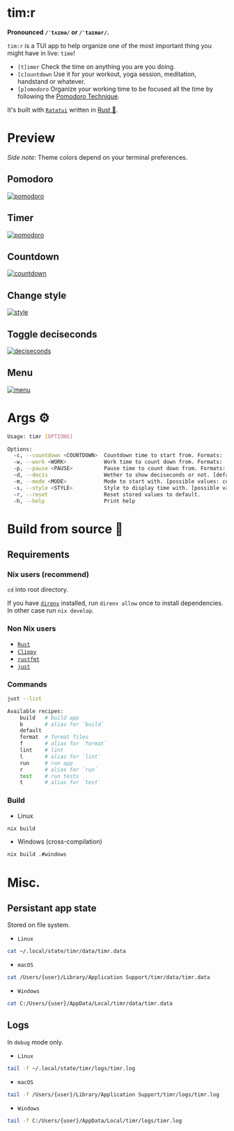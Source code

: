 # tim:r

**Pronounced `/ˈtʌɪmə/` or `/ˈtaɪmər/`.**

`tim:r` is a TUI app to help organize one of the most important thing you might have in live: `time`!

- `[t]imer` Check the time on anything you are you doing.
- `[c]ountdown` Use it for your workout, yoga session, meditation, handstand or whatever.
- `[p]omodoro` Organize your working time to be focused all the time by following the [Pomodoro Technique](https://en.wikipedia.org/wiki/Pomodoro_Technique).

It's built with [`Ratatui`](https://ratatui.rs/) written in [Rust 🦀](https://www.rust-lang.org/).

# Preview

_Side note:_ Theme colors depend on your terminal preferences.

## Pomodoro

<a href="demo/pomodoro.gif">
  <img alt="pomodoro" src="demo/pomodoro.gif" />
</a>

## Timer

<a href="demo/timer.gif">
  <img alt="pomodoro" src="demo/timer.gif" />
</a>

## Countdown

<a href="demo/countdown.gif">
  <img alt="countdown" src="demo/countdown.gif" />
</a>

## Change style

<a href="demo/style.gif">
  <img alt="style" src="demo/style.gif" />
</a>

## Toggle deciseconds

<a href="demo/decis.gif">
  <img alt="deciseconds" src="demo/decis.gif" />
</a>

## Menu

<a href="demo/menu.gif">
  <img alt="menu" src="demo/menu.gif" />
</a>

# Args ⚙️

```sh
Usage: timr [OPTIONS]

Options:
  -c, --countdown <COUNTDOWN>  Countdown time to start from. Formats: 'ss', 'mm:ss', or 'hh:mm:ss' [default: 10:00]
  -w, --work <WORK>            Work time to count down from. Formats: 'ss', 'mm:ss', or 'hh:mm:ss' [default: 25:00]
  -p, --pause <PAUSE>          Pause time to count down from. Formats: 'ss', 'mm:ss', or 'hh:mm:ss' [default: 5:00]
  -d, --decis                  Wether to show deciseconds or not. [default: false]
  -m, --mode <MODE>            Mode to start with. [possible values: countdown, timer, pomodoro] [default: timer]
  -s, --style <STYLE>          Style to display time with. [possible values: full, light, medium, dark, thick, cross, braille] [default: full]
  -r, --reset                  Reset stored values to default.
  -h, --help                   Print help
```

# Build from source 🔧

## Requirements

### Nix users (recommend)

`cd` into root directory.

If you have [`direnv`](https://direnv.net) installed, run `direnv allow` once to install dependencies. In other case run `nix develop`.


### Non Nix users

- [`Rust`](https://www.rust-lang.org/learn/get-started)
- [`Clippy`](https://github.com/rust-lang/rust-clippy)
- [`rustfmt`](https://github.com/rust-lang/rustfmt)
- [`just`](https://just.systems)

### Commands

```sh
just --list

Available recipes:
    build   # build app
    b       # alias for `build`
    default
    format  # format files
    f       # alias for `format`
    lint    # lint
    l       # alias for `lint`
    run     # run app
    r       # alias for `run`
    test    # run tests
    t       # alias for `test`
```

### Build

- Linux
```sh
nix build
```

- Windows (cross-compilation)
```sh
nix build .#windows
```

# Misc.

## Persistant app state

Stored on file system.

- `Linux`
```sh
cat ~/.local/state/timr/data/timr.data
```

- `macOS`
```sh
cat /Users/{user}/Library/Application Support/timr/data/timr.data
```

- `Windows`
```sh
cat C:/Users/{user}/AppData/Local/timr/data/timr.data
```

## Logs

In `debug` mode only.

- `Linux`
```sh
tail -f ~/.local/state/timr/logs/timr.log
```

- `macOS`
```sh
tail -f /Users/{user}/Library/Application Support/timr/logs/timr.log
```

- `Windows`
```sh
tail -f C:/Users/{user}/AppData/Local/timr/logs/timr.log
```
